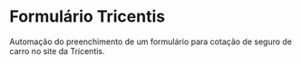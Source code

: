 # Formulário Tricentis
Automação do preenchimento de um formulário para cotação de seguro de carro no site da Tricentis.
